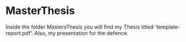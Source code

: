 # MasterThesis

Inside the folder MastersThesis you will find my Thesis titled 'template-report.pdf'. Also, my presentation for the defence. 
